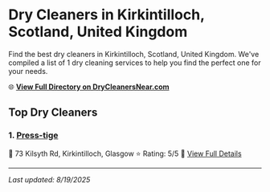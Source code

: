 # Dry Cleaners in Kirkintilloch, Scotland, United Kingdom

Find the best dry cleaners in Kirkintilloch, Scotland, United Kingdom. We've compiled a list of 1 dry cleaning services to help you find the perfect one for your needs.

🌐 **[View Full Directory on DryCleanersNear.com](https://drycleanersnear.com/city/United%20Kingdom/Scotland/Kirkintilloch)**

## Top Dry Cleaners

### 1. [Press-tige](https://drycleanersnear.com/dryCleaner/689408bcfa09c6c0709d95e8/press-tige)
📍 73 Kilsyth Rd, Kirkintilloch, Glasgow
⭐ Rating: 5/5
🔗 [View Full Details](https://drycleanersnear.com/dryCleaner/689408bcfa09c6c0709d95e8/press-tige)


---

*Last updated: 8/19/2025*
